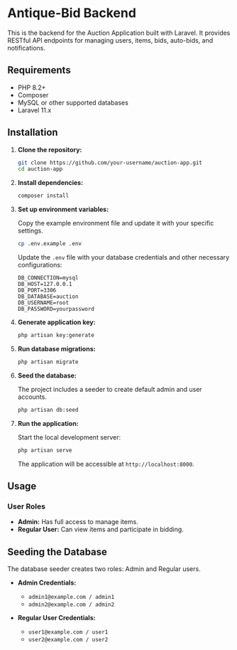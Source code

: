 # Antique-Bid Backend

This is the backend for the Auction Application built with Laravel. It provides RESTful API endpoints for managing users, items, bids, auto-bids, and notifications.

## Requirements

- PHP 8.2+
- Composer
- MySQL or other supported databases
- Laravel 11.x

## Installation

1. **Clone the repository:**

    ```bash
    git clone https://github.com/your-username/auction-app.git
    cd auction-app
    ```

2. **Install dependencies:**

    ```bash
    composer install
    ```

3. **Set up environment variables:**

    Copy the example environment file and update it with your specific settings.

    ```bash
    cp .env.example .env
    ```

    Update the `.env` file with your database credentials and other necessary configurations:

    ```env
    DB_CONNECTION=mysql
    DB_HOST=127.0.0.1
    DB_PORT=3306
    DB_DATABASE=auction
    DB_USERNAME=root
    DB_PASSWORD=yourpassword
    ```

4. **Generate application key:**

    ```bash
    php artisan key:generate
    ```

5. **Run database migrations:**

    ```bash
    php artisan migrate
    ```

6. **Seed the database:**

    The project includes a seeder to create default admin and user accounts.

    ```bash
    php artisan db:seed
    ```

7. **Run the application:**

    Start the local development server:

    ```bash
    php artisan serve
    ```

    The application will be accessible at `http://localhost:8000`.

## Usage

### User Roles

- **Admin:** Has full access to manage items.
- **Regular User:** Can view items and participate in bidding.

## Seeding the Database

The database seeder creates two roles: Admin and Regular users.

- **Admin Credentials:**
  - `admin1@example.com / admin1`
  - `admin2@example.com / admin2`

- **Regular User Credentials:**
  - `user1@example.com / user1`
  - `user2@example.com / user2`
